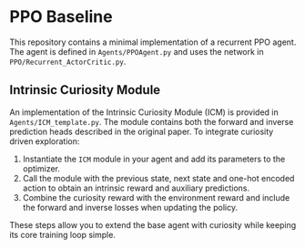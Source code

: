 # PPO Baseline

This repository contains a minimal implementation of a recurrent PPO agent. The
agent is defined in `Agents/PPOAgent.py` and uses the network in
`PPO/Recurrent_ActorCritic.py`.

## Intrinsic Curiosity Module

An implementation of the Intrinsic Curiosity Module (ICM) is provided in
`Agents/ICM_template.py`.  The module contains both the forward and inverse
prediction heads described in the original paper.  To integrate curiosity
driven exploration:

1. Instantiate the `ICM` module in your agent and add its parameters to the
   optimizer.
2. Call the module with the previous state, next state and one-hot encoded
   action to obtain an intrinsic reward and auxiliary predictions.
3. Combine the curiosity reward with the environment reward and include the
   forward and inverse losses when updating the policy.

These steps allow you to extend the base agent with curiosity while keeping its
core training loop simple.
